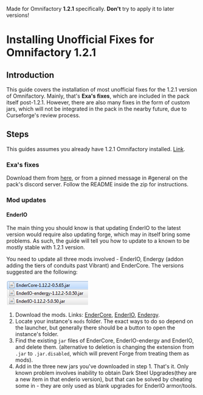 Made for Omnifactory **1.2.1** specifically. **Don't** try to apply it to later versions!

# Installing Unofficial Fixes for Omnifactory 1.2.1

## Introduction

This guide covers the installation of most unofficial fixes for the 1.2.1 version of Omnifactory. Mainly, that's **Exa's fixes**, which are included in the pack itself post-1.2.1. However, there are also many fixes in the form of custom jars, which will not be integrated in the pack in the nearby future, due to Curseforge's review process.

## Steps

This guides assumes you already have 1.2.1 Omnifactory installed. [Link](https://www.curseforge.com/minecraft/modpacks/omnifactory/files/2733453).

### Exa's fixes
Download them from [here](files/UnofficialFixes/Exa_Fixes_20191004.zip), or from a pinned message in #general on the pack's discord server. Follow the README inside the zip for instructions. 

### Mod updates
#### EnderIO
The main thing you should know is that updating EnderIO to the latest version would require also updating forge, which may in itself bring some problems. As such, the guide will tell you how to update to a known to be mostly stable with 1.2.1 version.

You need to update all three mods involved - EnderIO, Endergy (addon adding the tiers of conduits past Vibrant) and EnderCore. The versions suggested are the following:

![suggested versions](files/UnofficialFixes/enderIO_versions.png)

1. Download the mods. Links: [EnderCore](https://www.curseforge.com/minecraft/mc-mods/endercore/download/2744056), [EnderIO](https://www.curseforge.com/minecraft/mc-mods/ender-io/download/2754866), [Endergy](https://www.curseforge.com/minecraft/mc-mods/ender-io-endergy/download/2754865).
2. Locate your instance's `mods` folder. The exact ways to do so depend on the launcher, but generally there should be a button to open the instance's folder.
3. Find the existing `jar` files of EnderCore, EnderIO-endergy and EnderIO, and delete them. (alternative to deletion is changing the extension from `.jar` to `.jar.disabled`, which will prevent Forge from treating them as mods).
4. Add in the three new jars you've downloaded in step 1.
That's it. Only known problem involves inability to obtain Dark Steel Upgrades(they are a new item in that enderio version), but that can be solved by cheating some in - they are only used as blank upgrades for EnderIO armor/tools.